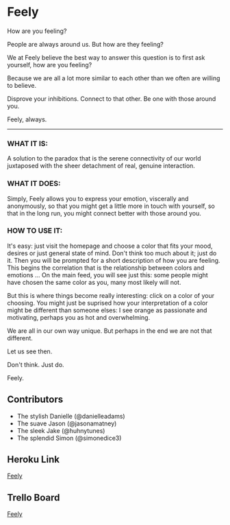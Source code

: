 Feely
=======

How are you feeling?

People are always around us. But how are they feeling?

We at Feely believe the best way to answer this question is to first ask yourself, how are you feeling?

Because we are all a lot more similar to each other than we often are willing to believe.

Disprove your inhibitions. Connect to that other. Be one with those around you.

Feely, always.


*********************

### WHAT IT IS: 

A solution to the paradox that is the serene connectivity of our world juxtaposed with the sheer detachment of real, genuine interaction. 

### WHAT IT DOES: 

Simply, Feely allows you to express your emotion, viscerally and anonymously, so that you might get a little more in touch with yourself, so that in the long run, you might connect better with those around you. 

### HOW TO USE IT: 

It's easy: just visit the homepage and choose a color that fits your mood, desires or just general state of mind. Don't think too much about it; just do it. Then you will be prompted for a short description of how you are feeling. This begins the correlation that is the relationship between colors and emotions ... On the main feed, you will see just this: some people might have chosen the same color as you, many most likely will not. 

But this is where things become really interesting: click on a color of your choosing. You might just be suprised how your interpretation of a color might be different than someone elses: I see orange as passionate and motivating, perhaps you as hot and overwhelming. 

We are all in our own way unique. But perhaps in the end we are not that different.

Let us see then. 

Don't think. Just do.

Feely. 

## Contributors

* The stylish Danielle (@danielleadams)
* The suave Jason (@jasonamatney) 
* The sleek Jake (@huhnytunes)
* The splendid Simon (@simonedice3)

## Heroku Link

[Feely](glacial-temple-8136.herokuapp.com)

## Trello Board 

[Feely](https://trello.com/b/Pd4P6ua8/feely)
